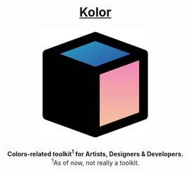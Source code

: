 <h1 align="center"> 
  <a href="https://kolor-dev.vercel.app/">
    Kolor
  </a>
</h1>

<p align="center">
  <a href="https://kolor-dev.vercel.app/">
    <img alt="Kolor" title="Kolor" src="/showcase/assets/kolor_logo_cube_4.svg"width="256">
  </a>
</p>

<center>
  <b>Colors-related toolkit<sup>1</sup> for Artists, Designers & Developers.</b>
  <br />
  <sup>1</sup>As of now, not really a toolkit.
</center>



